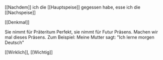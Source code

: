 [[Nachdem]] ich die [[Hauptspeise]] gegessen habe, esse ich die [[Nachspeise]]

[[Denkmal]] 

Sie nimmt für Präteritum Perfekt, sie nimmt für Futur Präsens. Machen wir mal dieses Präsens. Zum Beispiel: Meine Mutter sagt: "Ich lerne morgen Deutsch" 

[[Wirklich]], [[Wichtig]]



